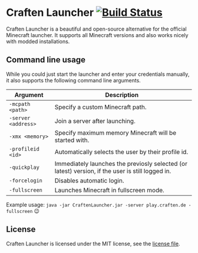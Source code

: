 # Craften Launcher [![Build Status](https://ci.wertarbyte.com/job/CraftenLauncher/badge/icon)](https://ci.wertarbyte.com/job/CraftenLauncher/)

Craften Launcher is a beautiful and open-source alternative for the official
Minecraft launcher. It supports all Minecraft versions and also works nicely
with modded installations.

## Command line usage

While you could just start the launcher and enter your credentials manually,
it also supports the following command line arguments.

| Argument            | Description                                            |
|---------------------|--------------------------------------------------------|
| `-mcpath <path>`    | Specify a custom Minecraft path.                       |
| `-server <address>` | Join a server after launching.                         |
| `-xmx <memory>`     | Specify maximum memory Minecraft will be started with. |
| `-profileid <id>`   | Automatically selects the user by their profile id.    |
| `-quickplay`        | Immediately launches the previosly selected (or latest) version, if the user is still logged in.               |
| `-forcelogin`       | Disables automatic login.                              |
| `-fullscreen`       | Launches Minecraft in fullscreen mode.                 |

Example usage: `java -jar CraftenLauncher.jar -server play.craften.de -fullscreen` :wink:

## License
Craften Launcher is licensed under the MIT license, see the
[license file][license].

[license]: https://github.com/TeamWertarbyte/craften-launcher/blob/master/LICENSE
